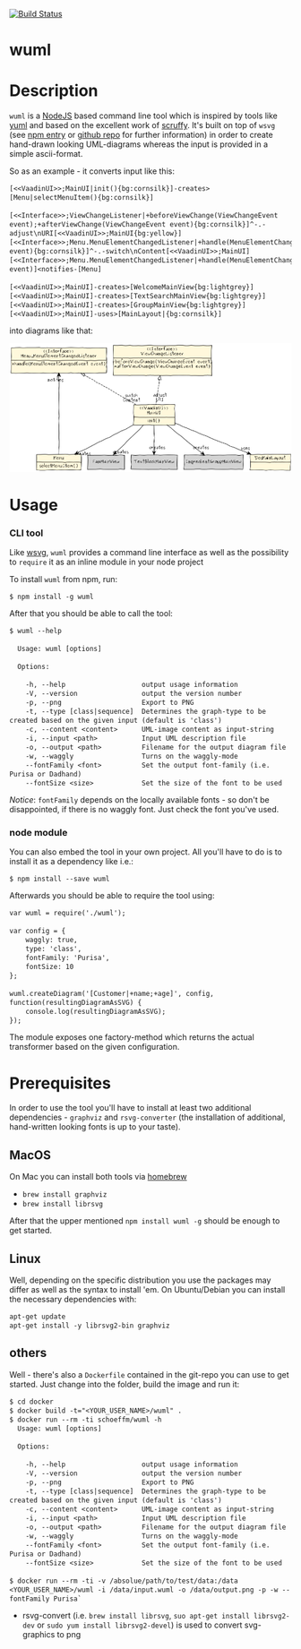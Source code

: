 [![Build Status](https://travis-ci.org/schoeffm/waggly-uml.svg?branch=master)](https://travis-ci.org/schoeffm/waggly-uml)

wuml
=============

# Description

`wuml` is a [NodeJS][nodejs] based command line tool which is inspired by tools like [yuml][yuml] and based on the excellent work of [scruffy][scruffy]. It's built on top of `wsvg` (see [npm entry][wsvg_npm] or [github repo][wsvg_github] for further information) in order to create hand-drawn looking UML-diagrams whereas the input is provided in a simple ascii-format.

So as an example - it converts input like this:

```
[<<VaadinUI>>;MainUI|init(){bg:cornsilk}]-creates>[Menu|selectMenuItem(){bg:cornsilk}]                                     
                                                                                                                           
[<<Interface>>;ViewChangeListener|+beforeViewChange(ViewChangeEvent event);+afterViewChange(ViewChangeEvent event){bg:cornsilk}]^-.-adjust\nURI[<<VaadinUI>>;MainUI{bg:yellow}]
[<<Interface>>;Menu.MenuElementChangedListener|+handle(MenuElementChangedEvent event){bg:cornsilk}]^-.-switch\nContent[<<VaadinUI>>;MainUI]
[<<Interface>>;Menu.MenuElementChangedListener|+handle(MenuElementChangedEvent event)]<notifies-[Menu]                     
                                                                                                                           
[<<VaadinUI>>;MainUI]-creates>[WelcomeMainView{bg:lightgrey}]                                                              
[<<VaadinUI>>;MainUI]-creates>[TextSearchMainView{bg:lightgrey}]                                                           
[<<VaadinUI>>;MainUI]-creates>[GroupMainView{bg:lightgrey}]                                                                
[<<VaadinUI>>;MainUI]-uses>[MainLayout|{bg:cornsilk}]
```
into diagrams like that:

![Example](https://github.com/schoeffm/waggly-uml/blob/master/doc/example.png)

# Usage

### CLI tool

Like [wsvg][wsvg_github], `wuml` provides a command line interface as well as the possibility to `require` it as an inline module in your node project

To install `wuml` from npm, run:

```
$ npm install -g wuml
```

After that you should be able to call the tool:

```
$ wuml --help

  Usage: wuml [options]

  Options:

    -h, --help                   output usage information
    -V, --version                output the version number
    -p, --png                    Export to PNG
    -t, --type [class|sequence]  Determines the graph-type to be created based on the given input (default is 'class')
    -c, --content <content>      UML-image content as input-string
    -i, --input <path>           Input UML description file
    -o, --output <path>          Filename for the output diagram file
    -w, --waggly                 Turns on the waggly-mode
    --fontFamily <font>          Set the output font-family (i.e. Purisa or Dadhand)
    --fontSize <size>            Set the size of the font to be used
```

_Notice_: `fontFamily` depends on the locally available fonts - so don't be disappointed, if there is no waggly font. Just check the font you've used.


### node module

You can also embed the tool in your own project. All you'll have to do is to install it as a dependency like i.e.:
```
$ npm install --save wuml
```

Afterwards you should be able to require the tool using:

```
var wuml = require('./wuml');

var config = {
	waggly: true,
	type: 'class',
	fontFamily: 'Purisa',
	fontSize: 10
};

wuml.createDiagram('[Customer|+name;+age]', config, function(resultingDiagramAsSVG) {
	console.log(resultingDiagramAsSVG);
});
```

The module exposes one factory-method which returns the actual transformer based on the given configuration. 

# Prerequisites

In order to use the tool you'll have to install at least two additional dependencies - `graphviz` and `rsvg-converter` (the installation of additional, hand-written looking fonts is up to your taste).

## MacOS

On Mac you can install both tools via [homebrew][brew]

- ```brew install graphviz```
- ```brew install librsvg```

After that the upper mentioned `npm install wuml -g` should be enough to get started.


## Linux

Well, depending on the specific distribution you use the packages may differ as well as the syntax to install 'em. On Ubuntu/Debian you can install the necessary dependencies with:

```
apt-get update
apt-get install -y librsvg2-bin graphviz
```

## others

Well - there's also a `Dockerfile` contained in the git-repo you can use to get started. Just change into the folder, build the image and run it:

```
$ cd docker
$ docker build -t="<YOUR_USER_NAME>/wuml" .
$ docker run --rm -ti schoeffm/wuml -h
  Usage: wuml [options]

  Options:

    -h, --help                   output usage information
    -V, --version                output the version number
    -p, --png                    Export to PNG
    -t, --type [class|sequence]  Determines the graph-type to be created based on the given input (default is 'class')
    -c, --content <content>      UML-image content as input-string
    -i, --input <path>           Input UML description file
    -o, --output <path>          Filename for the output diagram file
    -w, --waggly                 Turns on the waggly-mode
    --fontFamily <font>          Set the output font-family (i.e. Purisa or Dadhand)
    --fontSize <size>            Set the size of the font to be used
    
$ docker run --rm -ti -v /absolue/path/to/test/data:/data <YOUR_USER_NAME>/wuml -i /data/input.wuml -o /data/output.png -p -w --fontFamily Purisa`
```

- rsvg-convert (i.e. `brew install librsvg`, `suo apt-get install librsvg2-dev` or `sudo yum install librsvg2-devel`) is used to convert svg-graphics to png



[nodejs]:https://nodejs.org
[wsvg_npm]:https://www.npmjs.com/package/wsvg
[wsvg_github]:https://github.com/schoeffm/waggly-svg
[scruffy]:https://github.com/aivarsk/scruffy
[yuml]:http://yuml.me
[graphviz]:http://www.graphviz.org
[brew]:http://brew.sh
